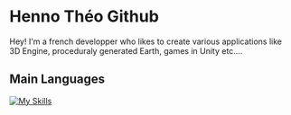 # Henno Théo Github

Hey! I'm a french developper who likes to create various applications like 3D Engine, proceduraly generated Earth, games in Unity etc....

## Main Languages

[![My Skills](https://skillicons.dev/icons?i=cs,cpp)](https://skillicons.dev)
